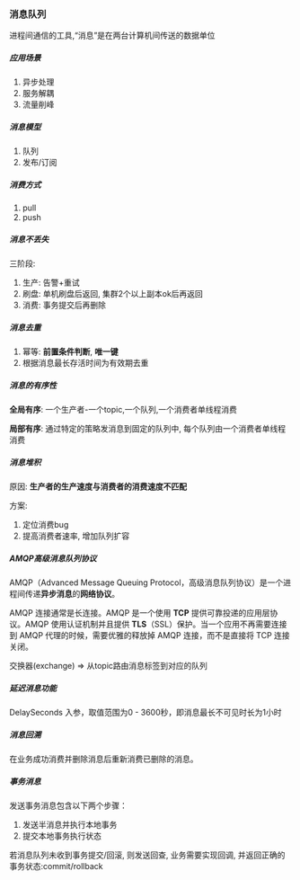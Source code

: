 ### 消息队列

进程间通信的工具,“消息”是在两台计算机间传送的数据单位

##### 应用场景

1. 异步处理
2. 服务解耦
3. 流量削峰

#####  消息模型

1. 队列
2. 发布/订阅

##### 消费方式

1. pull
2. push

##### 消息不丢失

三阶段: 

1. 生产: 告警+重试
2. 刷盘: 单机刷盘后返回, 集群2个以上副本ok后再返回
3. 消费: 事务提交后再删除

##### 消息去重

1. 幂等: **前置条件判断**, **唯一键**
2. 根据消息最长存活时间为有效期去重

##### 消息的有序性

**全局有序**: 一个生产者-一个topic,一个队列,一个消费者单线程消费

**局部有序**: 通过特定的策略发消息到固定的队列中, 每个队列由一个消费者单线程消费

##### 消息堆积

原因: **生产者的生产速度与消费者的消费速度不匹配**

方案: 

1. 定位消费bug
2. 提高消费者速率, 增加队列扩容



##### AMQP高级消息队列协议

AMQP（Advanced Message Queuing Protocol，高级消息队列协议）是一个进程间传递**异步消息**的**网络协议**。

AMQP 连接通常是长连接。AMQP 是一个使用 **TCP** 提供可靠投递的应用层协议。AMQP 使用认证机制并且提供 **TLS**（SSL）保护。当一个应用不再需要连接到 AMQP 代理的时候，需要优雅的释放掉 AMQP 连接，而不是直接将 TCP 连接关闭。

交换器(exchange) => 从topic路由消息标签到对应的队列



##### 延迟消息功能

DelaySeconds 入参，取值范围为0 - 3600秒，即消息最长不可见时长为1小时

##### 消息回溯

在业务成功消费并删除消息后重新消费已删除的消息。

##### 事务消息

发送事务消息包含以下两个步骤：

1. 发送半消息并执行本地事务
2. 提交本地事务执行状态

若消息队列未收到事务提交/回滚, 则发送回查, 业务需要实现回调, 并返回正确的事务状态:commit/rollback

